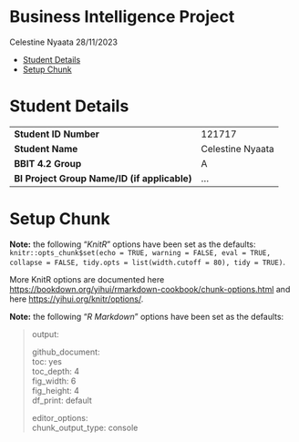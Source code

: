 Business Intelligence Project
================
Celestine Nyaata
28/11/2023

- [Student Details](#student-details)
- [Setup Chunk](#setup-chunk)

# Student Details

|                                              |                  |
|----------------------------------------------|------------------|
| **Student ID Number**                        | 121717           |
| **Student Name**                             | Celestine Nyaata |
| **BBIT 4.2 Group**                           | A                |
| **BI Project Group Name/ID (if applicable)** | …                |

# Setup Chunk

**Note:** the following “*KnitR*” options have been set as the
defaults:  
`knitr::opts_chunk$set(echo = TRUE, warning = FALSE, eval = TRUE, collapse = FALSE, tidy.opts = list(width.cutoff = 80), tidy = TRUE)`.

More KnitR options are documented here
<https://bookdown.org/yihui/rmarkdown-cookbook/chunk-options.html> and
here <https://yihui.org/knitr/options/>.

**Note:** the following “*R Markdown*” options have been set as the
defaults:

> output:  
>   
> github_document:  
> toc: yes  
> toc_depth: 4  
> fig_width: 6  
> fig_height: 4  
> df_print: default  
>   
> editor_options:  
> chunk_output_type: console
